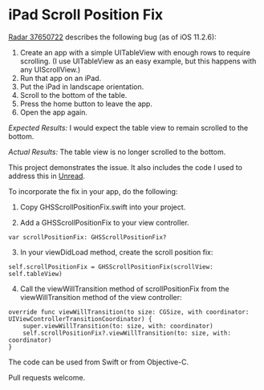 # iPad Scroll Position Fix

[Radar 37650722](https://openradar.appspot.com/radar?id=5505691045330944) describes the following bug (as of iOS 11.2.6):

1. Create an app with a simple UITableView with enough rows to require scrolling. (I use UITableView as an easy example, but this happens with any UIScrollView.)
2. Run that app on an iPad.
3. Put the iPad in landscape orientation.
4. Scroll to the bottom of the table.
5. Press the home button to leave the app.
6. Open the app again.

*Expected Results:* I would expect the table view to remain scrolled to the bottom.

*Actual Results:* The table view is no longer scrolled to the bottom.

This project demonstrates the issue. It also includes the code I used to address this in [Unread](https://www.goldenhillsoftware.com/unread/).

To incorporate the fix in your app, do the following:

1. Copy GHSScrollPositionFix.swift into your project.

2. Add a GHSScrollPositionFix to your view controller.

````
var scrollPositionFix: GHSScrollPositionFix?
````

3. In your viewDidLoad method, create the scroll position fix:

````
self.scrollPositionFix = GHSScrollPositionFix(scrollView: self.tableView)
````

4. Call the viewWillTransition method of scrollPositionFix from the viewWillTransition method of the view controller:

````
override func viewWillTransition(to size: CGSize, with coordinator: UIViewControllerTransitionCoordinator) {
    super.viewWillTransition(to: size, with: coordinator)
    self.scrollPositionFix?.viewWillTransition(to: size, with: coordinator)
}
````

The code can be used from Swift or from Objective-C.

Pull requests welcome.